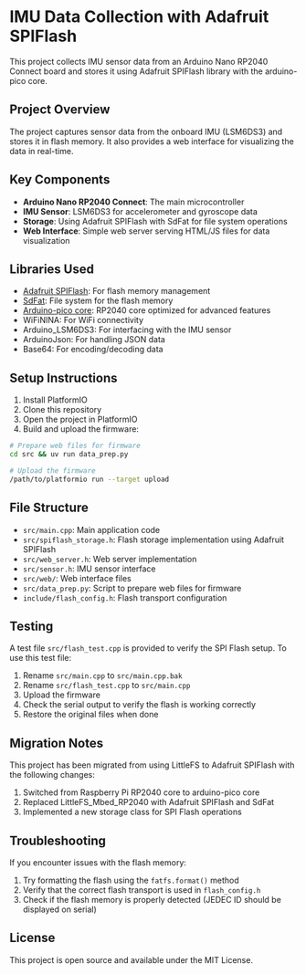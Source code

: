 # IMU Data Collection with Adafruit SPIFlash

This project collects IMU sensor data from an Arduino Nano RP2040 Connect board and stores it using Adafruit SPIFlash library with the arduino-pico core.

## Project Overview

The project captures sensor data from the onboard IMU (LSM6DS3) and stores it in flash memory. It also provides a web interface for visualizing the data in real-time.

## Key Components

- **Arduino Nano RP2040 Connect**: The main microcontroller
- **IMU Sensor**: LSM6DS3 for accelerometer and gyroscope data
- **Storage**: Using Adafruit SPIFlash with SdFat for file system operations
- **Web Interface**: Simple web server serving HTML/JS files for data visualization

## Libraries Used

- [Adafruit SPIFlash](https://github.com/adafruit/Adafruit_SPIFlash): For flash memory management
- [SdFat](https://github.com/adafruit/SdFat): File system for the flash memory
- [Arduino-pico core](https://github.com/earlephilhower/arduino-pico): RP2040 core optimized for advanced features
- WiFiNINA: For WiFi connectivity
- Arduino_LSM6DS3: For interfacing with the IMU sensor
- ArduinoJson: For handling JSON data
- Base64: For encoding/decoding data

## Setup Instructions

1. Install PlatformIO
2. Clone this repository
3. Open the project in PlatformIO
4. Build and upload the firmware:

```bash
# Prepare web files for firmware
cd src && uv run data_prep.py

# Upload the firmware
/path/to/platformio run --target upload
```

## File Structure

- `src/main.cpp`: Main application code
- `src/spiflash_storage.h`: Flash storage implementation using Adafruit SPIFlash
- `src/web_server.h`: Web server implementation
- `src/sensor.h`: IMU sensor interface
- `src/web/`: Web interface files
- `src/data_prep.py`: Script to prepare web files for firmware
- `include/flash_config.h`: Flash transport configuration

## Testing

A test file `src/flash_test.cpp` is provided to verify the SPI Flash setup. To use this test file:

1. Rename `src/main.cpp` to `src/main.cpp.bak`
2. Rename `src/flash_test.cpp` to `src/main.cpp`
3. Upload the firmware
4. Check the serial output to verify the flash is working correctly
5. Restore the original files when done

## Migration Notes

This project has been migrated from using LittleFS to Adafruit SPIFlash with the following changes:

1. Switched from Raspberry Pi RP2040 core to arduino-pico core
2. Replaced LittleFS_Mbed_RP2040 with Adafruit SPIFlash and SdFat
3. Implemented a new storage class for SPI Flash operations

## Troubleshooting

If you encounter issues with the flash memory:

1. Try formatting the flash using the `fatfs.format()` method
2. Verify that the correct flash transport is used in `flash_config.h`
3. Check if the flash memory is properly detected (JEDEC ID should be displayed on serial)

## License

This project is open source and available under the MIT License. 